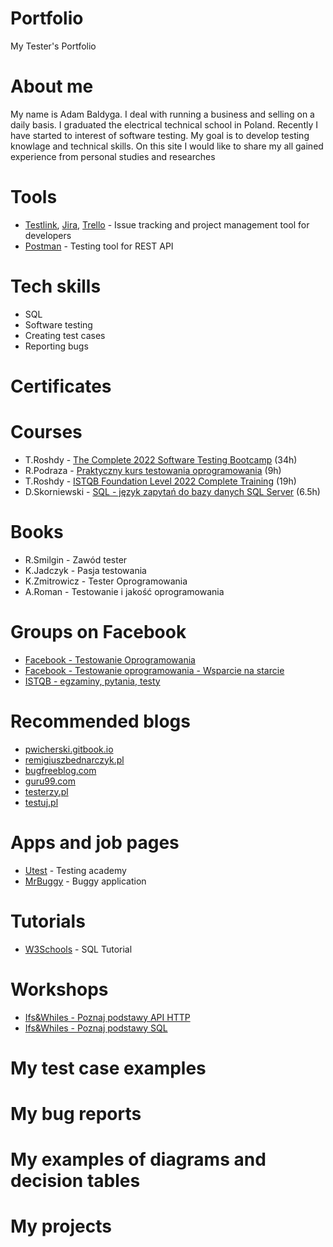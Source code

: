 # Portfolio
My Tester's Portfolio
# About me
My name is Adam Baldyga. I deal with running a business and selling on a daily basis. I graduated  the electrical technical school in Poland. Recently I have started to interest of software testing. My goal is to develop testing knowlage and technical skills. On this site I would like to share my all gained experience 
from personal studies and researches

# Tools
 * [Testlink](https://bitnami.com/stack/testlink), [Jira](https://www.atlassian.com/pl/software/jira), [Trello](https://trello.com/) - Issue tracking and project management tool for developers
 * [Postman](https://www.postman.com/) - Testing tool for REST API

# Tech skills
* SQL
* Software testing
* Creating test cases
* Reporting bugs

# Certificates
# Courses
 * T.Roshdy - [The Complete 2022 Software Testing Bootcamp](https://www.udemy.com/course/testerbootcamp/) (34h)
 * R.Podraza - [Praktyczny kurs testowania oprogramowania](https://www.udemy.com/course/praktyczny-kurs-testowania-oprogramowania/) (9h)
 * T.Roshdy - [ISTQB Foundation Level 2022 Complete Training](https://www.udemy.com/course/foundation-level-training/) (19h)
 * D.Skorniewski - [SQL - język zapytań do bazy danych SQL Server](https://www.udemy.com/course/kurs-sql/) (6.5h)
# Books
 * R.Smilgin - Zawód tester
 * K.Jadczyk - Pasja testowania
 * K.Zmitrowicz - Tester Oprogramowania
 * A.Roman - Testowanie i jakość oprogramowania 
# Groups on Facebook
 * [Facebook - Testowanie Oprogramowania](https://pl-pl.facebook.com/groups/TestowanieOprogramowania/)
 * [Facebook - Testowanie oprogramowania - Wsparcie na starcie](https://www.facebook.com/groups/testeroprogramowania)
 * [ISTQB - egzaminy, pytania, testy]([https://www.facebook.com/groups/194288250951242/)
# Recommended blogs
 * [pwicherski.gitbook.io](https://pwicherski.gitbook.io/testowanie-oprogramowania/)
 * [remigiuszbednarczyk.pl](https://remigiuszbednarczyk.pl/)
 * [bugfreeblog.com](https://bugfreeblog.com/)
 * [guru99.com](https://www.guru99.com/)
 * [testerzy.pl](https://testerzy.pl/)
 * [testuj.pl](https://testuj.pl/blog/)


# Apps and job pages
* [Utest](https://www.utest.com/academy) - Testing academy
* [MrBuggy](http://mrbuggy.pl/) - Buggy application

# Tutorials
 * [W3Schools](https://www.w3schools.com/sql/) - SQL Tutorial

# Workshops
 * [Ifs&Whiles - Poznaj podstawy API HTTP](https://www.czyitjestdlamnie.pl/warsztaty-testowanie-api-http)
 * [Ifs&Whiles - Poznaj podstawy SQL](https://www.czyitjestdlamnie.pl/warsztaty-podstawy-sql)
# My test case examples
# My bug reports
# My examples of diagrams and decision tables
# My projects
